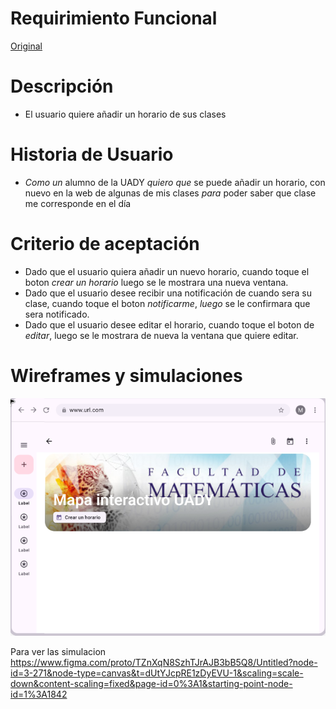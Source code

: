 # Requirimiento Funcional 
[Original](https://github.com/Ozia112/Team-2-FSE-repo/blob/FIS-Project-Stage-2/assets/Stage2/PD/PD2/RForiginal.jpg)
# Descripción 
* El usuario quiere añadir un horario de sus clases
# Historia de Usuario 
* *Como un* alumno de la UADY *quiero que* se puede añadir un horario, con nuevo en la web de algunas de mis clases *para* poder saber que clase me corresponde en el día
# Criterio de aceptación 
* Dado que el usuario quiera añadir un nuevo horario, cuando toque el boton *crear un horario* luego se le mostrara una nueva ventana.
* Dado que el usuario desee recibir una notificación de cuando sera su clase, cuando toque el boton *notificarme*, *luego* se le confirmara que sera notificado.
* Dado que el usuario desee editar el horario, cuando toque el boton de *editar*, luego se le mostrara de nueva la ventana que quiere editar.
# Wireframes y simulaciones
![simulacion](https://github.com/Ozia112/Team-2-FSE-repo/blob/FIS-Project-Stage-2/assets/Stage2/PD/PD2/simulaciones.png)

Para ver las simulacion
https://www.figma.com/proto/TZnXqN8SzhTJrAJB3bB5Q8/Untitled?node-id=3-271&node-type=canvas&t=dUtYJcpRE1zDyEVU-1&scaling=scale-down&content-scaling=fixed&page-id=0%3A1&starting-point-node-id=1%3A1842
